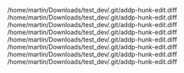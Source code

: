 /home/martin/Downloads/test_dev/.git/addp-hunk-edit.diff
/home/martin/Downloads/test_dev/.git/addp-hunk-edit.diff
/home/martin/Downloads/test_dev/.git/addp-hunk-edit.diff
/home/martin/Downloads/test_dev/.git/addp-hunk-edit.diff
/home/martin/Downloads/test_dev/.git/addp-hunk-edit.diff
/home/martin/Downloads/test_dev/.git/addp-hunk-edit.diff
/home/martin/Downloads/test_dev/.git/addp-hunk-edit.diff
/home/martin/Downloads/test_dev/.git/addp-hunk-edit.diff
